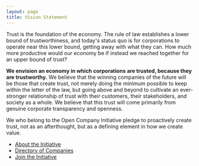 ```yaml
---
layout: page
title: Vision Statement
---
```


Trust is the foundation of the economy. The rule of law establishes a lower
bound of trustworthiness, and today's status quo is for corporations to operate
near this lower bound, getting away with what they can. How much more
productive would our economy be if instead we reached together for an upper
bound of trust?

**We envision an economy in which corporations are trusted, because they are
trustworthy.** We believe that the winning companies of the future will be
those that create trust, not merely doing the minimum possible to keep within
the letter of the law, but going above and beyond to cultivate an ever-stronger
relationship of trust with their customers, their stakeholders, and society as
a whole. We believe that this trust will come primarily from genuine corporate
transparency and openness.

We who belong to the Open Company Initiative pledge to proactively create
trust, not as an afterthought, but as a defining element in how we create
value.

<div class="next-steps nav">
    <ul>
        <li><a href="/about/">About the Initiative</a></li>
        <li><a href="/directory/">Directory of Companies</a></li>
        <li><a href="/join/">Join the Initiative</a></li>
    </ul>
</div>

